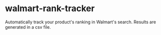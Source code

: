 # walmart-rank-tracker
Automatically track your product's ranking in Walmart's search. Results are generated in a csv file.
